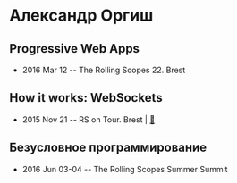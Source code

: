 # Александр Оргиш

## Progressive Web Apps
- 2016 Mar 12 -- The Rolling Scopes 22. Brest    
## How it works: WebSockets
- 2015 Nov 21 -- RS on Tour. Brest  | [:notebook:](http://rolling-scopes.github.io/slides/rs20/web-sockets-internals-slides/#/)  
## Безусловное программирование
- 2016 Jun 03-04 -- The Rolling Scopes Summer Summit    
